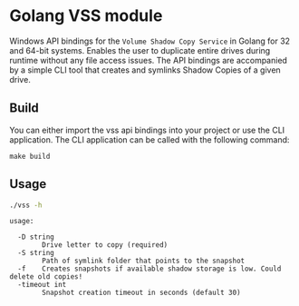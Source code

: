 # Golang VSS module
Windows API bindings for the `Volume Shadow Copy Service` in Golang for 32 and 64-bit systems. Enables the user to duplicate entire drives during runtime without any file access issues. The API bindings are accompanied by a simple CLI tool that creates and symlinks Shadow Copies of a given drive.
## Build
You can either import the vss api bindings into your project or use the CLI application. The CLI application can be called with the following command:
```shell
make build
```

## Usage
```sh
./vss -h
```
```
usage: 

  -D string
        Drive letter to copy (required)
  -S string
        Path of symlink folder that points to the snapshot
  -f    Creates snapshots if available shadow storage is low. Could delete old copies!
  -timeout int
        Snapshot creation timeout in seconds (default 30)
```